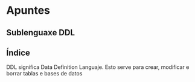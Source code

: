 # Apuntes
## Sublenguaxe DDL
## Índice

DDL significa Data Definition Languaje. Esto serve para crear, modificar e borrar tablas e bases de datos
